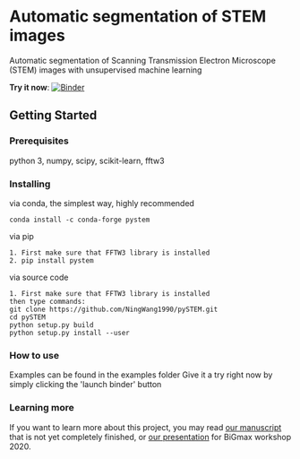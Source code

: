 # Automatic segmentation of STEM images

Automatic segmentation of Scanning Transmission Electron Microscope (STEM) images with unsupervised machine learning

**Try it now**:
 [![Binder](https://mybinder.org/badge_logo.svg)](https://mybinder.org/v2/gh/NingWang1990/pySTEM/master?filepath=examples)

## Getting Started

### Prerequisites
python 3, numpy, scipy, scikit-learn, fftw3 
### Installing
via conda, the simplest way, highly recommended
```
conda install -c conda-forge pystem
```
via pip
```
1. First make sure that FFTW3 library is installed 
2. pip install pystem
```
via source code
```
1. First make sure that FFTW3 library is installed 
then type commands:
git clone https://github.com/NingWang1990/pySTEM.git
cd pySTEM
python setup.py build
python setup.py install --user
```

### How to use
Examples can be found in the examples folder 
Give it a try right now by simply clicking the 'launch binder' button

### Learning more
If you want to learn more about this project, you may read [our manuscript](https://github.com/NingWang1990/pySTEM/blob/master/paper/paper_segmentation.pdf?raw=true) that is not yet completely finished, or [our presentation](https://github.com/NingWang1990/pySTEM/tree/master/slides) for BiGmax workshop 2020.

